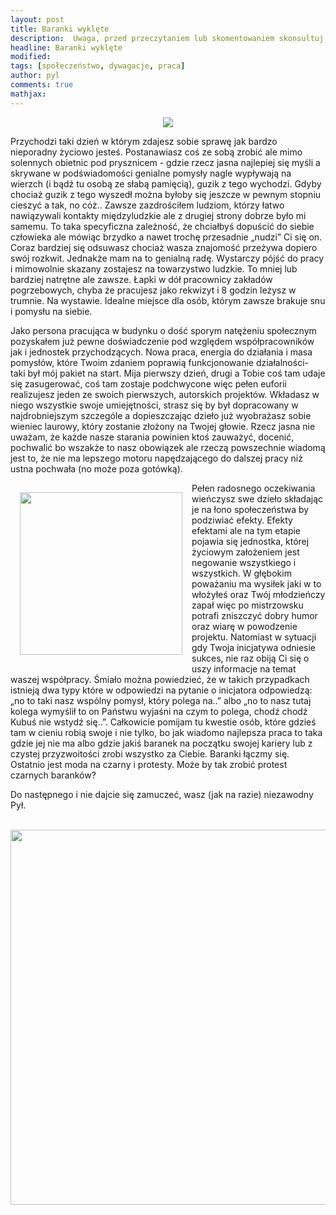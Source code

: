 ```yaml
---
layout: post
title: Baranki wyklęte
description:  Uwaga, przed przeczytaniem lub skomentowaniem skonsultuj się z lekarzem lub farmaceutą gdyż każdy post niewłaściwie odczytany może szkodzić Twojemu życiu lub zdrowiu.
headline: Baranki wyklęte
modified: 
tags: [społeczeństwo, dywagacje, praca]
author: pyl
comments: true
mathjax:
---
```


<center>
<img src="http://dywagacje-spoleczne.pl/images/an-affair-to-remember.jpg"/>
</center>

Przychodzi taki dzień w którym zdajesz sobie sprawę jak bardzo nieporadny życiowo jesteś. Postanawiasz coś ze sobą zrobić ale mimo solennych obietnic pod prysznicem - gdzie rzecz jasna najlepiej się myśli a skrywane w podświadomości genialne pomysły nagle wypływają na wierzch (i bądź tu osobą ze słabą pamięcią), guzik z tego wychodzi. Gdyby chociaż guzik z tego wyszedł można byłoby się jeszcze w pewnym stopniu cieszyć a tak, no cóż.. Zawsze zazdrościłem ludziom, którzy łatwo nawiązywali kontakty międzyludzkie ale z drugiej strony dobrze było mi samemu. To taka specyficzna zależność, że chciałbyś dopuścić do siebie człowieka ale mówiąc brzydko a nawet trochę przesadnie „nudzi” Ci się on. Coraz bardziej się odsuwasz chociaż wasza znajomość przeżywa dopiero swój rozkwit. Jednakże mam na to genialną radę. Wystarczy pójść do pracy i mimowolnie skazany zostajesz na towarzystwo ludzkie. To mniej lub bardziej natrętne ale zawsze. Łapki w dół pracownicy zakładów pogrzebowych, chyba że pracujesz jako rekwizyt i 8 godzin leżysz w trumnie. Na wystawie. Idealne miejsce dla osób, którym zawsze brakuje snu i pomysłu na siebie.

Jako persona pracująca w budynku o dość sporym natężeniu społecznym pozyskałem już pewne doświadczenie pod względem współpracowników jak i jednostek przychodzących. Nowa praca, energia do działania i masa pomysłów, które Twoim zdaniem poprawią funkcjonowanie działalności- taki był mój pakiet na start. Mija pierwszy dzień, drugi a Tobie coś tam udaje się zasugerować, coś tam zostaje podchwycone więc pełen euforii realizujesz jeden ze swoich pierwszych, autorskich projektów. Wkładasz w niego wszystkie swoje umiejętności, strasz się by był dopracowany w najdrobniejszym szczególe a dopieszczając dzieło już wyobrażasz sobie wieniec laurowy, który zostanie złożony na Twojej głowie. Rzecz jasna nie uważam, że każde nasze starania powinien ktoś zauważyć, docenić, pochwalić bo wszakże to nasz obowiązek ale rzeczą powszechnie wiadomą jest to, że nie ma lepszego motoru napędzającego do dalszej pracy niż ustna pochwała (no może poza gotówką).

<img style="float: left; margin: 15px 15px 15px 15px;" src="http://dywagacje-spoleczne.pl/images/asuka.jpg" width="260px"/> Pełen radosnego oczekiwania wieńczysz swe dzieło składając je na łono społeczeństwa by podziwiać efekty. Efekty efektami ale na tym etapie pojawia się jednostka, której życiowym założeniem jest negowanie wszystkiego i wszystkich. W głębokim poważaniu ma wysiłek jaki w to włożyłeś oraz Twój młodzieńczy zapał więc po mistrzowsku potrafi zniszczyć dobry humor oraz wiarę w powodzenie projektu. Natomiast w sytuacji gdy Twoja inicjatywa odniesie sukces, nie raz obiją Ci się o uszy informacje na temat waszej współpracy. Śmiało można powiedzieć, że w takich przypadkach istnieją dwa typy które w odpowiedzi na pytanie o inicjatora odpowiedzą: „no to taki nasz wspólny pomysł, który polega na..” albo „no to nasz tutaj kolega wymyślił to on Państwu wyjaśni na czym to polega, chodź chodź Kubuś nie wstydź się..”. Całkowicie pomijam tu kwestie osób, które gdzieś tam w cieniu robią swoje i nie tylko, bo jak wiadomo najlepsza praca to taka gdzie jej nie ma albo gdzie jakiś baranek na początku swojej kariery lub z czystej przyzwoitości zrobi wszystko za Ciebie. Baranki łączmy się. Ostatnio jest moda na czarny i protesty. Może by tak zrobić protest czarnych baranków?

Do następnego i nie dajcie się zamuczeć, wasz (jak na razie) niezawodny Pył.

<br>
<center>
<img src="http://dywagacje-spoleczne.pl/images/frey-laurie.jpg" width="600px"/>
</center>
